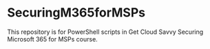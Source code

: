 # SecuringM365forMSPs
This repository is for PowerShell scripts in Get Cloud Savvy Securing Microsoft 365 for MSPs course.
